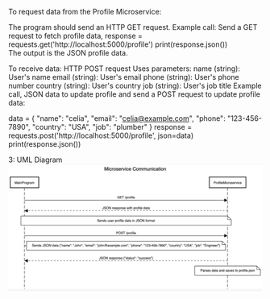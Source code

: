 To request data from the Profile Microservice:

The program should send an HTTP GET request.
Example call:
Send a GET request to fetch profile data,
response = requests.get('http://localhost:5000/profile')
print(response.json())  
The output is the JSON profile data.

To receive data:
HTTP POST request
Uses parameters:
name (string): User's name
email (string): User's email
phone (string): User's phone number
country (string): User's country
job (string): User's job title
Example call, JSON data to update profile and send a POST request to update profile data:

data = {
    "name": "celia",
    "email": "celia@example.com",
    "phone": "123-456-7890",
    "country": "USA",
    "job": "plumber"
}
response = requests.post('http://localhost:5000/profile', json=data)
print(response.json()) 

3: UML Diagram
![UML](UML.jpg)
